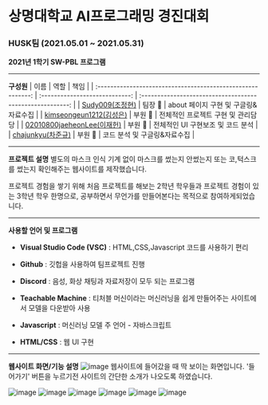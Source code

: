 
# 상명대학교 AI프로그래밍 경진대회

### HUSK팀 (2021.05.01 ~ 2021.05.31)

**2021년 1학기 SW-PBL 프로그램**

-------------------

**구성원**
|                            이름                             |              역할              |                          책임                            |
| :---------------------------------------------------------: | :----------------------------: | :-------------------------------------------------------: |
|   [Sudy009(조정현)](https://github.com/Sudy009)     |       팀장 👑        |               about 페이지 구현 및 구글링&자료수집                        | 
|   [kimseongeun1212(김성은)](https://github.com/kimseongeun201910782) |       부원 👑        |              전체적인 프로젝트 구현 및 관리담당              | 
|   [02010800jaeheonLee(이재헌)](https://github.com/202010800jaeheonLee)     |       부원 👑        |                 전체적인 UI 구현보조 및 코드 분석         | 
|   [chajunkyu(차준규)](https://github.com/202010823)         |       부원 👑        |                  코드 분석 및 구글링&자료수집           | 

-------------------

**프로젝트 설명**
별도의 마스크 인식 기계 없이 마스크를 썼는지 안썼는지 또는 코,턱스크를 썼는지
확인해주는 웹사이트를 제작했습니다.

프로젝트 경험을 쌓기 위해 처음 프로젝트를 해보는 2학년 학우들과 프로젝트 경험이 있는 3학년 학우 한명으로,
공부하면서 무언가를 만들어본다는 목적으로 참여하게되었습니다.



-------------------

**사용할 언어 및 프로그램**

- **Visual Studio Code (VSC)** : HTML,CSS,Javascript 코드를 사용하기 편리

- **Github** : 깃헙을 사용하여 팀프로젝트 진행

- **Discord** : 음성, 화상 채팅과 자료저장이 모두 되는 프로그램

- **Teachable Machine** : 티처블 머신이라는 머신러닝을 쉽게 만들어주는 사이트에서 모델을 다운받아 사용

- **Javascript** : 머신러닝 모델 주 언어 - 자바스크립트

- **HTML/CSS** : 웹 UI 구현

----------------------
**웹사이트 화면/기능 설명**
![image](https://user-images.githubusercontent.com/62641359/122771906-d51f3980-d2e1-11eb-8b8b-d24a0e86af76.png)
웹사이트에 들어갔을 때 딱 보이는 화면입니다. 
'들어가기' 버튼을 누르기전 사이트의 간단한 소개가 나오도록 하였습니다.

![image](https://user-images.githubusercontent.com/62641359/122772795-b1102800-d2e2-11eb-8a5f-b4f6fdd150d4.png)
![image](https://user-images.githubusercontent.com/62641359/122772836-be2d1700-d2e2-11eb-9fdf-87270cfc9f5b.png)
![image](https://user-images.githubusercontent.com/62641359/122772874-c7b67f00-d2e2-11eb-9380-3145dfafe6df.png)
![image](https://user-images.githubusercontent.com/62641359/122772914-d00eba00-d2e2-11eb-9f13-dd67ab22851d.png)
![image](https://user-images.githubusercontent.com/62641359/122772951-dc931280-d2e2-11eb-981b-462d5d411818.png)
![image](https://user-images.githubusercontent.com/62641359/122773017-e9176b00-d2e2-11eb-8047-2baed61eba0a.png)






